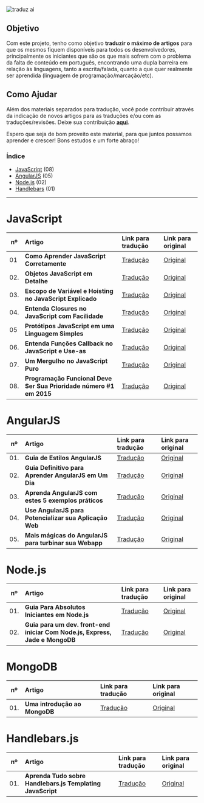 ![traduz ai](img/traduz-ai.png)

## Objetivo

Com este projeto, tenho como objetivo **traduzir o máximo de artigos** para que os mesmos fiquem disponíveis para todos os desenvolvedores, principalmente os iniciantes que são os que mais sofrem com o problema da falta de conteúdo em português, encontrando uma dupla barreira em relação às linguagens, tanto a escrita/falada, quanto a que quer realmente ser aprendida (linguagem de programação/marcação/etc).

## Como Ajudar

Além dos materiais separados para tradução, você pode contribuir através da indicação de novos artigos para as traduções e/ou com as traduções/revisões. Deixe sua contribuição **[aqui](https://github.com/eoop/traduz-ai/issues)**.

Espero que seja de bom proveito este material, para que juntos possamos aprender e crescer! Bons estudos e um forte abraço!


### Índice

* [JavaScript](#javascript) (08)
* [AngularJS](#angularjs) (05)
* [Node.js](#nodejs) (02)
* [Handlebars](#handlebarsjs) (01)

---

# JavaScript

|nº|Artigo|Link para tradução|Link para original|
|---|:---|:---|:---|
|01|**Como Aprender JavaScript Corretamente**|[Tradução](https://github.com/eoop/traduz-ai/blob/master/javascript/001-como-aprender-js-corretamente.md#como-aprender-javascript-corretamente--javascriptis-sexy)|[Original](http://javascriptissexy.com/how-to-learn-javascript-properly/)|
|02.|**Objetos JavaScript em Detalhe**|[Tradução](https://github.com/eoop/traduz-ai/blob/master/javascript/002-objetos-js-em-detalhe.md#objetos-javascript-em-detalhe)|[Original](http://javascriptissexy.com/javascript-objects-in-detail/)|
|03.|**Escopo de Variável e Hoisting no JavaScript Explicado**|[Tradução](https://github.com/eoop/traduz-ai/blob/master/javascript/003-escopo-de-variavel-js-e-hoisting-explicado.md#escopo-de-vari%C3%A1vel-javascript-e-hoisting-explicado)|[Original](http://javascriptissexy.com/javascript-variable-scope-and-hoisting-explained/)|
|04.|**Entenda Closures no JavaScript com Facilidade**|[Tradução](https://github.com/eoop/traduz-ai/blob/master/javascript/004-entenda-closures-no-javaScript-com-facilidade.md#entenda-closures-no-javascript-com-facilidade)|[Original](http://javascriptissexy.com/understand-javascript-closures-with-ease/)|
|05|**Protótipos JavaScript em uma Linguagem Simples**|[Tradução](https://github.com/eoop/traduz-ai/blob/master/javascript/006-prototipos-javascript-em-uma-linguagem-simples.md#prot%C3%B3tipos-javascript-em-uma-linguagem-simples)|[Original](http://javascriptissexy.com/javascript-prototype-in-plain-detailed-language/)|
|06.|**Entenda Funções Callback no JavaScript e Use-as**|[Tradução](https://github.com/eoop/traduz-ai/blob/master/javascript/007-entenda-callbacks-js.md)|[Original](http://javascriptissexy.com/understand-javascript-callback-functions-and-use-them/)|
|07.|**Um Mergulho no JavaScript Puro**|[Tradução](https://github.com/ericdouglas/traduz-ai/blob/master/javascript/008-um-mergulho-no-javascript-puro.md)|[Original](http://blog.adtile.me/2014/01/16/a-dive-into-plain-javascript/)|
|08.|**Programação Funcional Deve Ser Sua Prioridade número #1 em 2015**|[Tradução](https://github.com/ericdouglas/traduz-ai/blob/master/javascript/009-programacao-funcional-prioridade-2015.md)|[Original](https://medium.com/@jugoncalves/functional-programming-should-be-your-1-priority-for-2015-47dd4641d6b9)|

# AngularJS

|nº|Artigo|Link para tradução|Link para original|
|---|:---|:---|:---|
|01.|**Guia de Estilos AngularJS**|[Tradução](https://github.com/eoop/angularjs-style-guide/blob/master/README-pt-br.md)|[Original](https://github.com/mgechev/angularjs-style-guide)|
|02.|**Guia Definitivo para Aprender AngularJS em Um Dia**|[Tradução](https://github.com/eoop/traduz-ai/blob/master/angularjs/001-guia-definitivo-para-aprender-angularjs.md)|[Original](http://toddmotto.com/ultimate-guide-to-learning-angular-js-in-one-day/)|
|03.|**Aprenda AngularJS com estes 5 exemplos práticos**|[Tradução](https://github.com/eoop/traduz-ai/blob/master/angularjs/002-aprenda-angularjs-com-5-exemplos.md)|[Original](http://tutorialzine.com/2013/08/learn-angularjs-5-examples/)| 
|04.|**Use AngularJS para Potencializar sua Aplicação Web**|[Tradução](https://github.com/eoop/traduz-ai/blob/master/angularjs/003-use-angularjs-para-potencializar-sua-webapp.md#use-angularjs-para-potencializar-suas-aplica%C3%A7%C3%B5es-web)|[Original](http://www.yearofmoo.com/2012/08/use-angularjs-to-power-your-web-application.html)|
|05.|**Mais mágicas do AngularJS para turbinar sua Webapp**|[Tradução](https://github.com/eoop/traduz-ai/blob/master/angularjs/004-mais-magicas-angularjs-para-turbinar-sua-webapp.md#mais-m%C3%A1gicas-do-angularjs-para-turbinar-sua-webapp)|[Original](http://www.yearofmoo.com/2012/10/more-angularjs-magic-to-supercharge-your-webapp.html)|


# Node.js

|nº|Artigo|Link para tradução|Link para original|
|---|:---|:---|:---|
|01.|**Guia Para Absolutos Iniciantes em Node.js**|[Tradução](https://github.com/eoop/traduz-ai/blob/master/nodejs/001-guia-para-iniciantes-absolutos-em-nodejs.md)|[Original](http://blog.modulus.io/absolute-beginners-guide-to-nodejs)|
|02.|**Guia para um dev. front-end iniciar Com Node.js, Express, Jade e MongoDB**|[Tradução](https://github.com/cerebrobr/traduz-ai/blob/master/nodejs/002-simples-guia-nodejs-jade-express-mongodb.md)|[Original](http://cwbuecheler.com/web/tutorials/2013/node-express-mongo/)|

# MongoDB

|nº|Artigo|Link para tradução|Link para original|
|---|:---|:---|:---|
|01.|**Uma introdução ao MongoDB**|[Tradução](https://github.com/eoop/traduz-ai/blob/master/nodejs/001-guia-para-iniciantes-absolutos-em-nodejs.md)|[Original](https://scotch.io/tutorials/an-introduction-to-mongodb)|


# Handlebars.js

|nº|Artigo|Link para tradução|Link para original|
|---|:---|:---|:---|
|01.|**Aprenda Tudo sobre Handlebars.js Templating JavaScript**|[Tradução](https://github.com/eoop/traduz-ai/blob/master/handlebars/001-aprenda-tudo-sobre-handlebars.md#aprenda-tudo-sobre-handlebarsjs-templating-javascript)|[Original](http://javascriptissexy.com/handlebars-js-tutorial-learn-everything-about-handlebars-js-javascript-templating/)|
